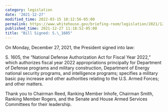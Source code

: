 ```yaml
---
category: legislation
date: '2021-12-27'
modified_time: 2022-03-15 10:12:56-05:00
permalink: https://www.whitehouse.gov/briefing-room/legislation/2021/12/27/bill-signed-s-1605/
published_time: 2021-12-27 11:18:52-05:00
title: "Bill Signed: S.\_1605"
---
```

 
On Monday, December 27, 2021, the President signed into law:

S. 1605, the “National Defense Authorization Act for Fiscal Year 2022,”
which authorizes fiscal year 2022 appropriations principally for
Department of Defense programs and military construction, Department of
Energy national security programs, and intelligence programs; specifies
a military basic pay increase and other authorities relating to the U.S.
Armed Forces; and other matters.

Thank you to Chairman Reed, Ranking Member Inhofe, Chairman Smith,
Ranking Member Rogers, and the Senate and House Armed Services
Committees for their leadership.
